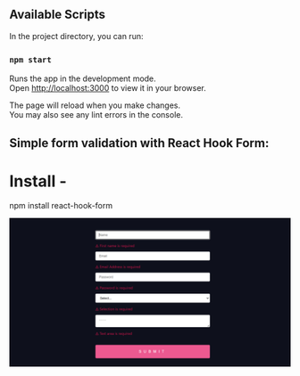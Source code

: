 


## Available Scripts

In the project directory, you can run:

### `npm start`

Runs the app in the development mode.\
Open [http://localhost:3000](http://localhost:3000) to view it in your browser.

The page will reload when you make changes.\
You may also see any lint errors in the console.

## Simple form validation with React Hook Form:

# Install -

 npm install react-hook-form

 ![alt text](<Screenshot 2024-05-22 094142.png>)









